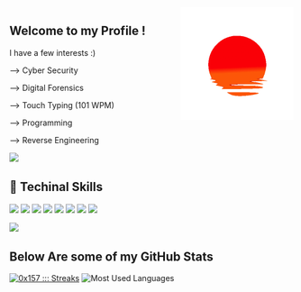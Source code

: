 <img height="200" width="200" align="right" src="https://github.com/0x157/0x157/blob/main/52O8.gif"> 

## Welcome to my Profile !   

I have a few interests :)

--> Cyber Security

--> Digital Forensics 

--> Touch Typing (101 WPM)

--> Programming 

--> Reverse Engineering 

<p align="left"> <img src="https://komarev.com/ghpvc/?username=0x157-dev&label=Profile%20views&color=ba241c&style=flat" /> </p>

## 💾 Techinal Skills

<img src="https://img.shields.io/badge/-Python-f7e80c?logo=Python&logoColor=0d0d0d">  <img src="https://img.shields.io/badge/-C++-00599C?logo=Cplusplus&logoColor=0d0d0d">  <img src="https://img.shields.io/badge/-Linux-557C94?logo=KaliLinux&logoColor=0d0d0d"> <img src="https://img.shields.io/badge/-VS%20Code-007ACC?logo=visualstudiocode&logoColor=0d0d0d">  <img src="https://img.shields.io/badge/-Visual Studio-5C2D91?logo=visualstudio&logoColor=0d0d0d">  <img src="https://img.shields.io/badge/-BASH-4EAA25?logo=gnubash&logoColor=0d0d0d">  <img src="https://img.shields.io/badge/-PyCharm-D22128?logo=pycharm&logoColor=0d0d0d"> <img src="https://img.shields.io/badge/-Windows-bd2341?logo=Windows&logoColor=0d0d0d">

<img src = https://raw.githubusercontent.com/0x157/0x157/6b9d27def613c8d2facceded2c60288d143d11ad/contrib-snek-yami.svg >

          
## Below Are some of my GitHub Stats

<a href="https://github.com/0x157"><img src="https://github-readme-streak-stats.herokuapp.com?user=0x157&theme=github-dark&hide_border=true&date_format=j%20M%5B%20Y%5D&fire=CA2E55&stroke=20FC8F&ring=20FC8F&dates=20FC8F&background=282A36" alt="0x157 ::: Streaks" /></a>  ![Most Used Languages](https://github-readme-stats.vercel.app/api/top-langs/?username=0x157&show_icons=true&theme=radical)      


